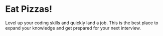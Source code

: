 # Eat Pizzas!

Level up your coding skills and quickly land a job. This is the best place to expand your knowledge and get prepared for your next interview.